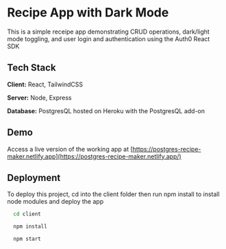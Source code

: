 
# Recipe App with Dark Mode

This is a simple receipe app demonstrating CRUD operations, dark/light mode toggling, and user login and authentication using the Auth0 React SDK




## Tech Stack

**Client:** React, TailwindCSS

**Server:** Node, Express

**Database:** PostgresQL hosted on Heroku with the PostgresQL add-on


## Demo

Access a live version of the working app at [https://postgres-recipe-maker.netlify.app](https://postgres-recipe-maker.netlify.app/)
## Deployment

To deploy this project, cd into the client folder then run npm install to install node modules and deploy the app

```bash
  cd client 
```
```bash
  npm install 
```
```bash
  npm start
```

